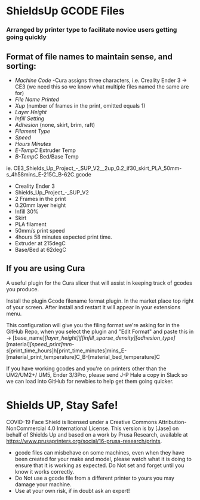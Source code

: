 # ShieldsUp GCODE Files
### Arranged by printer type to facilitate novice users getting going quickly

## Format of file names to maintain sense, and sorting:

* _Machine Code_ -Cura assigns three characters, i.e. Creality Ender 3 -> CE3 (we need this so we know what multiple files named the same are for)
* _File Name Printed_
* _Xup_ (number of frames in the print, omitted equals 1) 
* _Layer Height_
* _Infill Setting_
* _Adhesion_ (none, skirt, brim, raft)
* _Filament Type_
* _Speed_
* _Hours Minutes_
* _E-TempC_ Extruder Temp
* _B-TempC_ Bed/Base Temp

ie. CE3_Shields_Up_Project_-_SUP_V2__2up_0.2_if30_skirt_PLA_50mm-s_4h58mins_E-215C_B-62C.gcode
* Creality Ender 3
* Shields_Up_Project_-_SUP_V2
* 2 Frames in the print
* 0.20mm layer height
* Infill 30%
* Skirt
* PLA filament
* 50mm/s print speed
* 4hours 58 minutes expected print time. 
* Extruder at 215degC
* Base/Bed at 62degC

## If you are using Cura
A useful plugin for the Cura slicer that will assist in keeping track of gcodes you produce.

Install the plugin Gcode filename format plugin. In the market place top right of your screen.
After install and restart it will appear in your extensions menu.

This configuration will give you the filing format we're asking for in the GitHub Repo, when you select the plugin and "Edit Format" and paste this in -> [base_name]_[layer_height]_if[infill_sparse_density]_[adhesion_type]_[material]_[speed_print]mm-s_[print_time_hours]h[print_time_minutes]mins_E-[material_print_temperature]C_B-[material_bed_temperature]C

If you have working gcodes and you're on printers other than the UM2/UM2+/ UM5, Ender 3/3Pro, please send J-P Hale a copy in Slack so we can load into GitHub for newbies to help get them going quicker. 

# Shields UP, Stay Safe!

COVID-19 Face Shield is licensed under a Creative Commons Attribution-NonCommercial 4.0 International License. This version is by [Jase] on behalf of Shields Up and based on a work by Prusa Research, available at https://www.prusaprinters.org/social/16-prusa-research/prints.

* gcode files can misbehave on some machines, even when they have been created for your make and model, please watch what it is doing to ensure that it is working as expected. Do Not set and forget until you know it works correctly.
* Do Not use a gcode file from a different printer to yours you may damage your machine.
* Use at your own risk, if in doubt ask an expert!